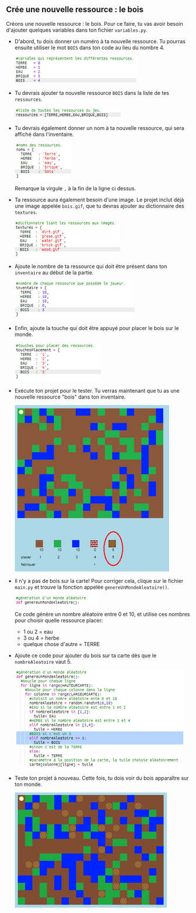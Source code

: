 ## Crée une nouvelle ressource : le bois

Créons une nouvelle ressource : le bois. Pour ce faire, tu vas avoir besoin d'ajouter quelques variables dans ton fichier `variables.py`.

+ D'abord, tu dois donner un numéro à ta nouvelle ressource. Tu pourras ensuite utiliser le mot `BOIS` dans ton code au lieu du nombre 4.
    
    ![capture d'écran](images/craft-wood-const.png)

+ Tu devrais ajouter ta nouvelle ressource `BOIS` dans la liste de tes `ressources`.
    
    ![capture d'écran](images/craft-wood-resources.png)

+ Tu devrais également donner un nom à ta nouvelle ressource, qui sera affiché dans l'inventaire.
    
    ![capture d'écran](images/craft-wood-name.png)
    
    Remarque la virgule `,` à la fin de la ligne ci dessus.

+ Ta ressource aura également besoin d'une image. Le projet inclut déjà une image appelée `bois.gif`, que tu devras ajouter au dictionnaire des `textures`.
    
    ![capture d'écran](images/craft-wood-texture.png)

+ Ajoute le nombre de ta ressource qui doit être présent dans ton `inventaire` au début de la partie.
    
    ![capture d'écran](images/craft-wood-inventory.png)

+ Enfin, ajoute la touche qui doit être appuyé pour placer le bois sur le monde.
    
    ![capture d'écran](images/craft-wood-placekey.png)

+ Exécute ton projet pour le tester. Tu verras maintenant que tu as une nouvelle ressource "bois" dans ton inventaire.
    
    ![capture d'écran](images/craft-wood-test.png)

+ Il n'y a pas de bois sur la carte! Pour corriger cela, clique sur le fichier `main.py` et trouve la fonction appelée `genereUnMondeAleatoire()`.
    
    ![capture d'écran](images/craft-wood-random1.png)
    
    Ce code génère un nombre aléatoire entre 0 et 10, et utilise ces nombres pour choisir quelle ressource placer:
    
    + 1 ou 2 = eau
    + 3 ou 4 = herbe
    + quelque chose d'autre = TERRE

+ Ajoute ce code pour ajouter du bois sur ta carte dès que le `nombreAleatoire` vaut 5.
    
    ![capture d'écran](images/craft-wood-random2.png)

+ Teste ton projet à nouveau. Cette fois, tu dois voir du bois apparaître sur ton monde.
    
    ![capture d'écran](images/craft-wood-test2.png)